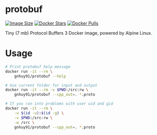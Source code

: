 # protobuf

[![Image Size](https://images.microbadger.com/badges/image/gnhuy91/protobuf.svg)](https://microbadger.com/images/gnhuy91/protobuf "Get your own image badge on microbadger.com") [![Docker Stars](https://img.shields.io/docker/stars/gnhuy91/protobuf.svg)][hub] [![Docker Pulls](https://img.shields.io/docker/pulls/gnhuy91/protobuf.svg)][hub]

Tiny (7 mb) Protocol Buffers 3 Docker image, powered by Alpine Linux.

# Usage

```sh
# Print protobuf help message
docker run -it --rm \
    gnhuy91/protobuf --help

# Use current folder for input and output
docker run -it --rm -v $PWD:/src:rw \
    gnhuy91/protobuf --cpp_out=. *.proto

# If you ran into problems with user uid and gid
docker run -it --rm \
    -u $(id -u):$(id -g) \
    -v $PWD:/src:rw \
    -w /src \
    gnhuy91/protobuf --cpp_out=. *.proto
```

[hub]: https://hub.docker.com/r/gnhuy91/protobuf/
